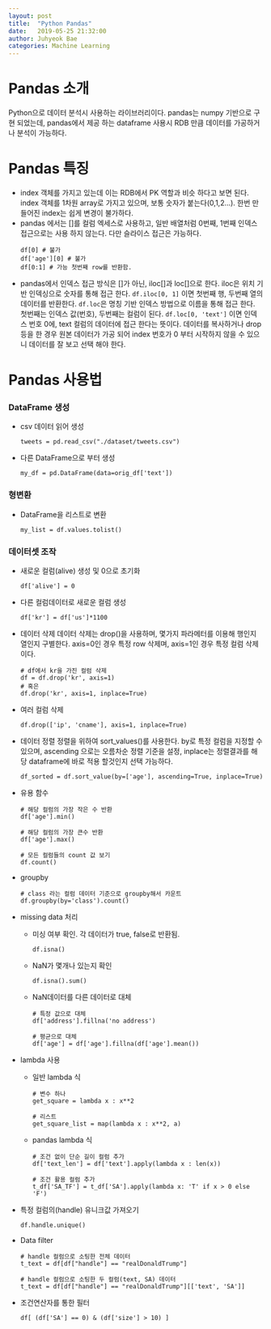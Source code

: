 ```yaml
---
layout: post
title:  "Python Pandas"
date:   2019-05-25 21:32:00
author: Juhyeok Bae
categories: Machine Learning
---
```

# Pandas 소개
Python으로 데이터 분석시 사용하는 라이브러리이다. pandas는 numpy 기반으로 구현 되었는데, pandas에서 제공 하는 dataframe 사용시 RDB 만큼 데이터를 가공하거나 분석이 가능하다.

# Pandas 특징
- index 객체를 가지고 있는데 이는 RDB에서 PK 역할과 비슷 하다고 보면 된다. index 객체를 1차원 array로 가지고 있으며, 보통 숫자가 붙는다(0,1,2...). 한번 만들어진 index는 쉽게 변경이 불가하다.
- pandas 에서는 []를 컬럼 엑세스로 사용하고, 일반 배열처럼 0번째, 1번째 인덱스 접근으로는 사용 하지 않는다. 다만 슬라이스 접근은 가능하다.
  ```
  df[0] # 불가
  df['age'][0] # 불가
  df[0:1] # 가능 첫번째 row를 반환함.
  ```
- pandas에서 인덱스 접근 방식은 []가 아닌, iloc[]과 loc[]으로 한다. iloc은 위치 기반 인덱싱으로 숫자를 통해 접근 한다. `df.iloc[0, 1]` 이면 첫번째 행, 두번째 열의 데이터를 반환한다.
`df.loc`은 명칭 기반 인덱스 방법으로 이름을 통해 접근 한다. 첫번째는 인덱스 값(번호), 두번째는 컬럼이 된다. `df.loc[0, 'text']` 이면 인덱스 번호 0에, text 컬럼의 데이터에 접근 한다는 뜻이다. 데이터를 복사하거나 drop등을 한 경우 원본 데이터가 가공 되어 index 번호가 0 부터 시작하지 않을 수 있으니 데이터를 잘 보고 선택 해야 한다.

# Pandas 사용법
### DataFrame 생성
- csv 데이터 읽어 생성
  ```
  tweets = pd.read_csv("./dataset/tweets.csv")
  ```
- 다른 DataFrame으로 부터 생성
  ```
  my_df = pd.DataFrame(data=orig_df['text'])
  ```
### 형변환
- DataFrame을 리스트로 변환
  ```
  my_list = df.values.tolist()
  ```

### 데이터셋 조작
- 새로운 컬럼(alive) 생성 및 0으로 초기화
  ```
  df['alive'] = 0
  ```
- 다른 컬럼데이터로 새로운 컬럼 생성
  ```
  df['kr'] = df['us']*1100
  ```
- 데이터 삭제
  데이터 삭제는 drop()을 사용하며, 몇가지 파라메터를 이용해 행인지 열인지 구별한다.
  axis=0인 경우 특정 row 삭제며, axis=1인 경우 특정 컬럼 삭제이다.
  ```
  # df에서 kr을 가진 컬럼 삭제
  df = df.drop('kr', axis=1)
  # 혹은
  df.drop('kr', axis=1, inplace=True)
  ```
- 여러 컬럼 삭제
  ```
  df.drop(['ip', 'cname'], axis=1, inplace=True)
  ```
- 데이터 정렬
  정렬을 위하여 sort_values()를 사용한다. by로 특정 컬럼을 지정할 수 있으며, ascending 으로는 오름차순 정렬 기준을 설정, inplace는 정렬결과를 해당 dataframe에 바로 적용 할것인지 선택 가능하다.
  ```
  df_sorted = df.sort_value(by=['age'], ascending=True, inplace=True)
  ```
- 유용 함수
  ```
  # 해당 컬럼의 가장 작은 수 반환
  df['age'].min()

  # 해당 컬럼의 가장 큰수 반환
  df['age'].max()

  # 모든 컬럼들의 count 값 보기
  df.count()

- groupby
  ```
  # class 라는 컬럼 데이터 기준으로 groupby해서 카운트
  df.groupby(by='class').count()
  ```

- missing data 처리
  - 미싱 여부 확인. 각 데이터가 true, false로 반환됨.
    ```
    df.isna()
    ```
  - NaN가 몇개나 있는지 확인
    ```
    df.isna().sum()
    ```
  - NaN데이터를 다른 데이터로 대체
    ```
    # 특정 값으로 대체
    df['address'].fillna('no address')

    # 평균으로 대체
    df['age'] = df['age'].fillna(df['age'].mean())
    ```
- lambda 사용
  - 일반 lambda 식
    ```
    # 변수 하나
    get_square = lambda x : x**2

    # 리스트
    get_square_list = map(lambda x : x**2, a)
    ```
  - pandas lambda 식
    ```
    # 조건 없이 단순 길이 컬럼 추가
    df['text_len'] = df['text'].apply(lambda x : len(x))

    # 조건 활용 컬럼 추가
    t_df['SA_TF'] = t_df['SA'].apply(lambda x: 'T' if x > 0 else 'F')
    ```
- 특정 컬럼의(handle) 유니크값 가져오기
  ```
  df.handle.unique()
  ```

- Data filter
  ```
  # handle 컬럼으로 소팅한 전체 데이터
  t_text = df[df["handle"] == "realDonaldTrump"]

  # handle 컬럼으로 소팅한 두 컬럼(text, SA) 데이터
  t_text = df[df["handle"] == "realDonaldTrump"][['text', 'SA']]
  ```

- 조건연산자를 통한 필터
  ```
  df[ (df['SA'] == 0) & (df['size'] > 10) ]
  ```

